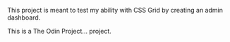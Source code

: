 This project is meant to test my ability with CSS Grid by creating an admin dashboard.

This is a The Odin Project... project.